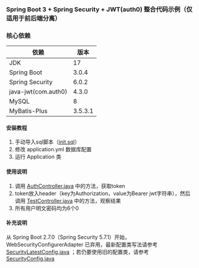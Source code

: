 ### Spring Boot 3 + Spring Security + JWT(auth0) 整合代码示例（仅适用于前后端分离）

### 核心依赖

| 依赖                  | 版本      |
|---------------------|---------|
| JDK                 | 17      |
| Spring Boot         | 3.0.4   |
| Spring Security     | 6.0.2   |
| java-jwt(com.auth0) | 4.3.0   |
| MySQL               | 8       |
| MyBatis-Plus        | 3.5.3.1 |

#### 安装教程

1. 手动导入sql脚本（[init.sql](init.sql)）
2. 修改 application.yml 数据库配置
3. 运行 Application 类

#### 使用说明

1. 调用 [AuthController.java](src%2Fmain%2Fjava%2Fwork%2Fpcdd%2Fsecurityjwt%2Fcontroller%2FAuthController.java)
   中的方法，获取token
2. token放入header（key为Authorization，value为Bearer
   jwt字符串），然后调用 [TestController.java](src%2Fmain%2Fjava%2Fwork%2Fpcdd%2Fsecurityjwt%2Fcontroller%2FTestController.java)
   中的方法，观察结果
3. 所有用户明文密码均为6个0

#### 补充说明

从 Spring Boot 2.7.0（Spring Security 5.7.1）开始，WebSecurityConfigurerAdapter
已弃用，最新配置类写法请参考[SecurityLatestConfig.java](src%2Fmain%2Fjava%2Fwork%2Fpcdd%2Fsecurityjwt%2Fconfig%2FSecurityLatestConfig.java)
；若仍要使用旧的配置类，请参考[SecurityConfig.java](src%2Fmain%2Fjava%2Fwork%2Fpcdd%2Fsecurityjwt%2Fconfig%2FSecurityConfig.java)
